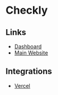 # Checkly

<!--
https://github.com/unkeyed/unkey/tree/main/apps/checkly
-->

## Links

- [Dashboard](https://app.checklyhq.com)
- [Main Website](https://checklyhq.com)

## Integrations

- [Vercel](https://vercel.com/integrations/checkly)
